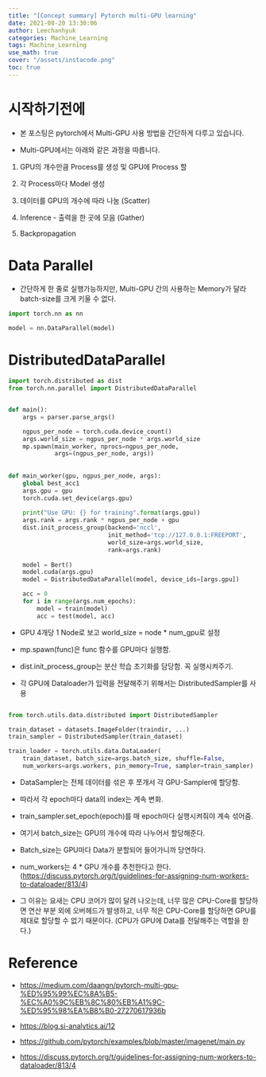 ```yaml
---
title: "[Concept summary] Pytorch multi-GPU learning"
date: 2021-08-20 13:30:06
author: Leechanhyuk
categories: Machine_Learning
tags: Machine_Learning
use_math: true
cover: "/assets/instacode.png"
toc: true
---
```


# 시작하기전에

 - 본 포스팅은 pytorch에서 Multi-GPU 사용 방법을 간단하게 다루고 있습니다.

 - Multi-GPU에서는 아래와 같은 과정을 따릅니다.

 1. GPU의 개수만큼 Process를 생성 및 GPU에 Process 할

 2. 각 Process마다 Model 생성

 3. 데이터를 GPU의 개수에 따라 나눔 (Scatter)

 4. Inference - 출력을 한 곳에 모음 (Gather)

 5. Backpropagation 

# Data Parallel

 - 간단하게 한 줄로 실행가능하지만, Multi-GPU 간의 사용하는 Memory가 달라 batch-size를 크게 키울 수 없다.

 ```python
 import torch.nn as nn

 model = nn.DataParallel(model)
 ```

# DistributedDataParallel

 ```python
 import torch.distributed as dist
 from torch.nn.parallel import DistributedDataParallel
 
 
 def main():
     args = parser.parse_args()
 
     ngpus_per_node = torch.cuda.device_count()
     args.world_size = ngpus_per_node * args.world_size
     mp.spawn(main_worker, nprocs=ngpus_per_node, 
              args=(ngpus_per_node, args))
     
     
 def main_worker(gpu, ngpus_per_node, args):
     global best_acc1
     args.gpu = gpu
     torch.cuda.set_device(args.gpu)
     
     print("Use GPU: {} for training".format(args.gpu))
     args.rank = args.rank * ngpus_per_node + gpu
     dist.init_process_group(backend='nccl', 
                             init_method='tcp://127.0.0.1:FREEPORT',
                             world_size=args.world_size, 
                             rank=args.rank)
     
     model = Bert()
     model.cuda(args.gpu)
     model = DistributedDataParallel(model, device_ids=[args.gpu])
 
     acc = 0
     for i in range(args.num_epochs):
         model = train(model)
         acc = test(model, acc)
 ```

 - GPU 4개당 1 Node로 보고 world_size = node * num_gpu로 설정

 - mp.spawn(func)은 func 함수를 GPU마다 실행함.

 - dist.init_process_group는 분산 학습 초기화를 담당함. 꼭 실행시켜주기.

 - 각 GPU에 Dataloader가 입력을 전달해주기 위해서는 DistributedSampler를 사용

 ```python
 
 from torch.utils.data.distributed import DistributedSampler
 
 train_dataset = datasets.ImageFolder(traindir, ...)
 train_sampler = DistributedSampler(train_dataset)
 
 train_loader = torch.utils.data.DataLoader(
     train_dataset, batch_size=args.batch_size, shuffle=False,
     num_workers=args.workers, pin_memory=True, sampler=train_sampler)
 ```

 - DataSampler는 전체 데이터를 섞은 후 쪼개서 각 GPU-Sampler에 할당함.

 - 따라서 각 epoch마다 data의 index는 계속 변화.

 - train_sampler.set_epoch(epoch)를 매 epoch마다 실행시켜줘야 계속 섞어줌.

 - 여기서 batch_size는 GPU의 개수에 따라 나누어서 할당해준다.

 - Batch_size는 GPU마다 Data가 분할되어 들어가니까 당연하다.

 - num_workers는 4 * GPU 개수를 추천한다고 한다. (https://discuss.pytorch.org/t/guidelines-for-assigning-num-workers-to-dataloader/813/4)

 - 그 이유는 요새는 CPU 코어가 많이 달려 나오는데, 너무 많은 CPU-Core를 할당하면 연산 부분 외에 오버헤드가 발생하고, 너무 적은 CPU-Core를 할당하면 GPU를 제대로 할당할 수 없기 때문이다. (CPU가 GPU에 Data를 전달해주는 역할을 한다.)

# Reference

 - https://medium.com/daangn/pytorch-multi-gpu-%ED%95%99%EC%8A%B5-%EC%A0%9C%EB%8C%80%EB%A1%9C-%ED%95%98%EA%B8%B0-27270617936b

 - https://blog.si-analytics.ai/12

 - https://github.com/pytorch/examples/blob/master/imagenet/main.py

 - https://discuss.pytorch.org/t/guidelines-for-assigning-num-workers-to-dataloader/813/4
